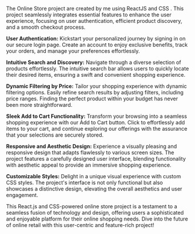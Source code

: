 The Online Store project are created by me using ReactJS and CSS . This project seamlessly integrates essential features to enhance the user experience, focusing on user authentication, efficient product discovery, and a smooth checkout process.

**User Authentication:**
Kickstart your personalized journey by signing in on our secure login page. Create an account to enjoy exclusive benefits, track your orders, and manage your preferences effortlessly.

**Intuitive Search and Discovery:**
Navigate through a diverse selection of products effortlessly. The intuitive search bar allows users to quickly locate their desired items, ensuring a swift and convenient shopping experience.

**Dynamic Filtering by Price:**
Tailor your shopping experience with dynamic filtering options. Easily refine search results by adjusting filters, including price ranges. Finding the perfect product within your budget has never been more straightforward.

**Sleek Add to Cart Functionality:**
Transform your browsing into a seamless shopping experience with our Add to Cart button. Click to effortlessly add items to your cart, and continue exploring our offerings with the assurance that your selections are securely stored.

**Responsive and Aesthetic Design:**
Experience a visually pleasing and responsive design that adapts flawlessly to various screen sizes. The project features a carefully designed user interface, blending functionality with aesthetic appeal to provide an immersive shopping experience.

**Customizable Styles:**
Delight in a unique visual experience with custom CSS styles. The project's interface is not only functional but also showcases a distinctive design, elevating the overall aesthetics and user engagement.

This React.js and CSS-powered online store project is a testament to a seamless fusion of technology and design, offering users a sophisticated and enjoyable platform for their online shopping needs. Dive into the future of online retail with this user-centric and feature-rich project!

